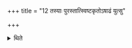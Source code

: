 +++
title = "12 तस्याः पुरस्तात्स्विष्टकृतोऽषाढं युत्सु"

+++

<details><summary>थिते</summary>

12. Immediately before the offering to Agni Sviṣṭakr̥t (in connection with the animal-sacrifice) of that cow, (the Adhvaryu) sprinkles water on the sacrificer with a verse addressed to Soma beginning with aṣāḍhāṁ yutsu[^1].  

[^1]" For the verse see TB 11.4.3.8. For the rite cf. TB 11.7.4.1. 
</details>
